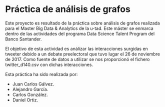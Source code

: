 # Práctica de análisis de grafos
Este proyecto es resultado de la práctica sobre análisis de grafos realizada para el 
Master Big Data & Analytics de la u-tad. Este máster se enmarca dentro de las actividades 
del programa Data Science Talent Program del Banco Santander.
  
El objetivo de esta actividad es análizar las interacciones surgidas en tweeter debido
a un debate preelectoral que tuvo lugar el 26 de noviembre de 2017. Como fuente de datos 
a utilizar se nos proporcionó el fichero twitter_d140.csv con dichas interacciones.  

Esta práctica ha sido realizada por:
 * Juan Carlos Gálvez.
 * Alejandro García.
 * Carlos González.
 * Daniel Ortiz.


